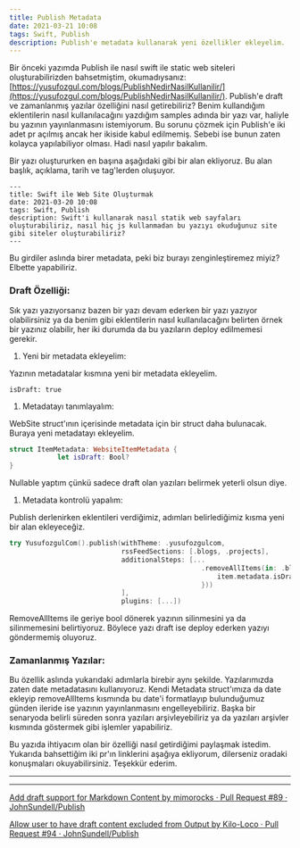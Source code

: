 ```yaml
---
title: Publish Metadata
date: 2021-03-21 10:08
tags: Swift, Publish
description: Publish'e metadata kullanarak yeni özellikler ekleyelim.
---
```


Bir önceki yazımda Publish ile nasıl swift ile static web siteleri oluşturabilirizden bahsetmiştim, okumadıysanız: [https://yusufozgul.com/blogs/PublishNedirNasilKullanilir/](https://yusufozgul.com/blogs/PublishNedirNasilKullanilir/). Publish'e draft ve zamanlanmış yazılar özelliğini nasıl getirebiliriz? Benim kullandığım eklentilerin nasıl kullanılacağını yazdığım samples adında bir yazı var, haliyle bu yazının yayınlanmasını istemiyorum. Bu sorunu çözmek için Publish'e iki adet pr açılmış ancak her ikiside kabul edilmemiş. Sebebi ise bunun zaten kolayca yapılabiliyor olması. Hadi nasıl yapılır bakalım.

Bir yazı oluştururken en başına aşağıdaki gibi bir alan ekliyoruz. Bu alan başlık, açıklama, tarih ve tag'lerden oluşuyor.

```
---
title: Swift ile Web Site Oluşturmak
date: 2021-03-20 10:08
tags: Swift, Publish
description: Swift'i kullanarak nasıl statik web sayfaları oluşturabiliriz, nasıl hiç js kullanmadan bu yazıyı okuduğunuz site gibi siteler oluşturabiliriz?
---
```

Bu girdiler aslında birer metadata, peki biz burayı zenginleştiremez miyiz? Elbette yapabiliriz.

### Draft Özelliği:

Sık yazı yazıyorsanız bazen bir yazı devam ederken bir yazı yazıyor olabilirsiniz ya da benim gibi eklentilerin nasıl kullanılacağını belirten örnek bir yazınız olabilir, her iki durumda da bu yazıların deploy edilmemesi gerekir.

1. Yeni bir metadata ekleyelim:

Yazının metadatalar kısmına yeni bir metadata ekleyelim.

```
isDraft: true
```

1. Metadatayı tanımlayalım:

WebSite struct'ının içerisinde metadata için bir struct daha bulunacak. Buraya yeni metadatayı ekleyelim.

```swift
struct ItemMetadata: WebsiteItemMetadata {
			let isDraft: Bool?
}
```

Nullable yaptım çünkü sadece draft olan yazıları belirmek yeterli olsun diye.

1. Metadata kontrolü yapalım:

Publish derlenirken eklentileri verdiğimiz, adımları belirlediğimiz kısma yeni bir alan ekleyeceğiz.

```swift
try YusufozgulCom().publish(withTheme: .yusufozgulcom,
                            rssFeedSections: [.blogs, .projects],
                            additionalSteps: [...
                                                .removeAllItems(in: .blogs, matching: .init(matcher: { item in
                                                    item.metadata.isDraft ?? false
                                                }))
                            ],
                            plugins: [...])
```

RemoveAllItems ile geriye bool dönerek yazının silinmesini ya da silinmemesini belirtiyoruz. Böylece yazı draft ise deploy ederken yazıyı göndermemiş oluyoruz.

### Zamanlanmış Yazılar:

Bu özellik aslında yukarıdaki adımlarla birebir aynı şekilde. Yazılarımızda zaten date metadatasını kullanıyoruz. Kendi Metadata struct'ımıza da date ekleyip removeAllItems kısmında bu date'i formatlayıp bulunduğumuz günden ileride ise yazının yayınlanmasını engelleyebiliriz. Başka bir senaryoda belirli süreden sonra yazıları arşivleyebiliriz ya da yazıları arşivler kısmında göstermek gibi işlemler yapabiliriz.

Bu yazıda ihtiyacım olan bir özelliği nasıl getirdiğimi paylaşmak istedim. Yukarıda bahsettiğim iki pr'ın linklerini aşağıya ekliyorum, dilerseniz oradaki konuşmaları okuyabilirsiniz. Teşekkür ederim.

---

---

[Add draft support for Markdown Content by mimorocks · Pull Request #89 · JohnSundell/Publish](https://github.com/JohnSundell/Publish/pull/89)

[Allow user to have draft content excluded from Output by Kilo-Loco · Pull Request #94 · JohnSundell/Publish](https://github.com/JohnSundell/Publish/pull/94)
